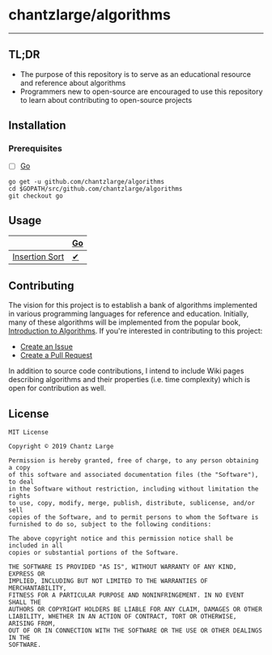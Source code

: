 # chantzlarge/algorithms

---

## TL;DR

* The purpose of this repository is to serve as an educational resource and reference about algorithms
* Programmers new to open-source are encouraged to use this repository to learn about contributing to open-source projects

## Installation

### Prerequisites

- [ ] [Go](https://golang.org/doc/install)

```shell
go get -u github.com/chantzlarge/algorithms
cd $GOPATH/src/github.com/chantzlarge/algorithms
git checkout go
```

## Usage

| | [Go](https://github.com/chantzlarge/algorithms/tree/go) |
| --- | --- |
| [Insertion Sort](https://github.com/chantzlarge/algorithms/wiki/Insertion-Sort) | [✔](https://github.com/chantzlarge/algorithms/blob/go/insertionsort.go) |

## Contributing

The vision for this project is to establish a bank of algorithms implemented in various programming languages for reference and education. Initially, many of these algorithms will be implemented from the popular book, [Introduction to Algorithms](https://www.amazon.com/Introduction-Algorithms-3rd-MIT-Press/dp/0262033844). If you're interested in contributing to this project:

* [Create an Issue](https://help.github.com/en/articles/creating-an-issue)
* [Create a Pull Request](https://help.github.com/en/articles/creating-a-pull-request)

In addition to source code contributions, I intend to include Wiki pages describing algorithms and their properties (i.e. time complexity) which is open for contribution as well.

## License

```text
MIT License

Copyright © 2019 Chantz Large

Permission is hereby granted, free of charge, to any person obtaining a copy
of this software and associated documentation files (the "Software"), to deal
in the Software without restriction, including without limitation the rights
to use, copy, modify, merge, publish, distribute, sublicense, and/or sell
copies of the Software, and to permit persons to whom the Software is
furnished to do so, subject to the following conditions:

The above copyright notice and this permission notice shall be included in all
copies or substantial portions of the Software.

THE SOFTWARE IS PROVIDED "AS IS", WITHOUT WARRANTY OF ANY KIND, EXPRESS OR
IMPLIED, INCLUDING BUT NOT LIMITED TO THE WARRANTIES OF MERCHANTABILITY,
FITNESS FOR A PARTICULAR PURPOSE AND NONINFRINGEMENT. IN NO EVENT SHALL THE
AUTHORS OR COPYRIGHT HOLDERS BE LIABLE FOR ANY CLAIM, DAMAGES OR OTHER
LIABILITY, WHETHER IN AN ACTION OF CONTRACT, TORT OR OTHERWISE, ARISING FROM,
OUT OF OR IN CONNECTION WITH THE SOFTWARE OR THE USE OR OTHER DEALINGS IN THE
SOFTWARE.
```
